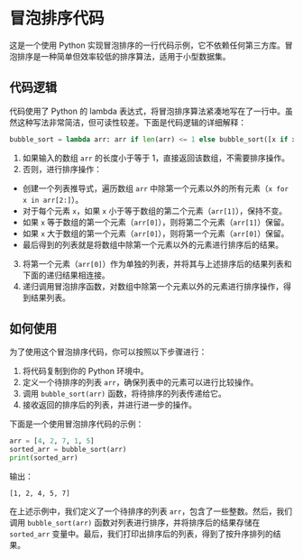 # 冒泡排序代码

这是一个使用 Python 实现冒泡排序的一行代码示例，它不依赖任何第三方库。冒泡排序是一种简单但效率较低的排序算法，适用于小型数据集。

## 代码逻辑

代码使用了 Python 的 lambda 表达式，将冒泡排序算法紧凑地写在了一行中。虽然这种写法非常简洁，但可读性较差。下面是代码逻辑的详细解释：

```python
bubble_sort = lambda arr: arr if len(arr) <= 1 else bubble_sort([x if x <= arr[1] else arr[1] if x == arr[0] else arr[0] for x in arr[2:]]) + [arr[0]] + bubble_sort([x for x in arr[2:] if x > arr[0]])
```

1. 如果输入的数组 `arr` 的长度小于等于 1，直接返回该数组，不需要排序操作。
2. 否则，进行排序操作：
  - 创建一个列表推导式，遍历数组 `arr` 中除第一个元素以外的所有元素（`x for x in arr[2:]`）。
  - 对于每个元素 `x`，如果 `x` 小于等于数组的第二个元素（`arr[1]`），保持不变。
  - 如果 `x` 等于数组的第一个元素（`arr[0]`），则将第二个元素（`arr[1]`）保留。
  - 如果 `x` 大于数组的第一个元素（`arr[0]`），则将第一个元素（`arr[0]`）保留。
  - 最后得到的列表就是将数组中除第一个元素以外的元素进行排序后的结果。
3. 将第一个元素（`arr[0]`）作为单独的列表，并将其与上述排序后的结果列表和下面的递归结果相连接。
4. 递归调用冒泡排序函数，对数组中除第一个元素以外的元素进行排序操作，得到结果列表。

## 如何使用

为了使用这个冒泡排序代码，你可以按照以下步骤进行：

1. 将代码复制到你的 Python 环境中。
2. 定义一个待排序的列表 `arr`，确保列表中的元素可以进行比较操作。
3. 调用 `bubble_sort(arr)` 函数，将待排序的列表传递给它。
4. 接收返回的排序后的列表，并进行进一步的操作。

下面是一个使用冒泡排序代码的示例：

```python
arr = [4, 2, 7, 1, 5]
sorted_arr = bubble_sort(arr)
print(sorted_arr)
```

输出：

```
[1, 2, 4, 5, 7]
```

在上述示例中，我们定义了一个待排序的列表 `arr`，包含了一些整数。然后，我们调用 `bubble_sort(arr)` 函数对列表进行排序，并将排序后的结果存储在 `sorted_arr` 变量中。最后，我们打印出排序后的列表，得到了按升序排列的结果。
